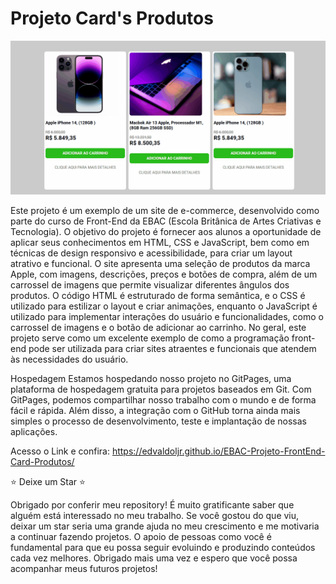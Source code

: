 # Projeto Card's Produtos

![](https://github.com/edvaldoljr/EBAC-Projeto-FrontEnd-Card-Produtos/blob/main/img/img-projeto.gif?raw=true)

Este projeto é um exemplo de um site de e-commerce, desenvolvido como parte do curso de Front-End da EBAC (Escola Britânica de Artes Criativas e Tecnologia). O objetivo do projeto é fornecer aos alunos a oportunidade de aplicar seus conhecimentos em HTML, CSS e JavaScript, bem como em técnicas de design responsivo e acessibilidade, para criar um layout atrativo e funcional. O site apresenta uma seleção de produtos da marca Apple, com imagens, descrições, preços e botões de compra, além de um carrossel de imagens que permite visualizar diferentes ângulos dos produtos. O código HTML é estruturado de forma semântica, e o CSS é utilizado para estilizar o layout e criar animações, enquanto o JavaScript é utilizado para implementar interações do usuário e funcionalidades, como o carrossel de imagens e o botão de adicionar ao carrinho. No geral, este projeto serve como um excelente exemplo de como a programação front-end pode ser utilizada para criar sites atraentes e funcionais que atendem às necessidades do usuário.

Hospedagem
Estamos hospedando nosso projeto no GitPages, uma plataforma de hospedagem gratuita para projetos baseados em Git. Com GitPages, podemos compartilhar nosso trabalho com o mundo e de forma fácil e rápida. Além disso, a integração com o GitHub torna ainda mais simples o processo de desenvolvimento, teste e implantação de nossas aplicações.

Acesso o Link e confira:
https://edvaldoljr.github.io/EBAC-Projeto-FrontEnd-Card-Produtos/


⭐️ Deixe um Star ⭐️

Obrigado por conferir meu repository! É muito gratificante saber que alguém está interessado no meu trabalho. Se você gostou do que viu, deixar um star seria uma grande ajuda no meu crescimento e me motivaria a continuar fazendo projetos. O apoio de pessoas como você é fundamental para que eu possa seguir evoluindo e produzindo conteúdos cada vez melhores. Obrigado mais uma vez e espero que você possa acompanhar meus futuros projetos!
